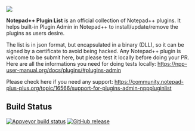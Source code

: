 ![](./nppPlugins.png)

**Notepad++ Plugin List** is an official collection of Notepad++ plugins. It helps built-in Plugin Admin in Notepad++ to install/update/remove the plugins as users desire.

The list is in json format, but encapsulated in a binary (DLL), so it can be signed by a certificate to avoid being hacked. Any Notepad++ plugin is welcome to be submit here, but please test it locally before doing your PR. Here are all the informations you need for doing tests locally:
https://npp-user-manual.org/docs/plugins/#plugins-admin

Please check here if you need any support:
https://community.notepad-plus-plus.org/topic/16566/support-for-plugins-admin-npppluginlist

Build Status
------------

[![Appveyor build status](https://ci.appveyor.com/api/projects/status/github/notepad-plus-plus/nppPluginList?branch=master&svg=true)](https://ci.appveyor.com/project/donho/nppPluginList)
[![GitHub release](https://img.shields.io/github/release/notepad-plus-plus/nppPluginList.svg)](https://github.com/notepad-plus-plus/nppPluginList/releases)

